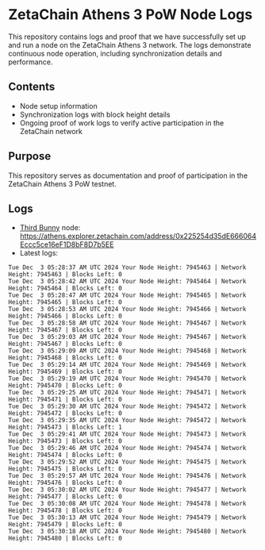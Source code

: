 # ZetaChain Athens 3 PoW Node Logs
This repository contains logs and proof that we have successfully set up and run a node on the ZetaChain Athens 3 network. The logs demonstrate continuous node operation, including synchronization details and performance.

## Contents
- Node setup information
- Synchronization logs with block height details
- Ongoing proof of work logs to verify active participation in the ZetaChain network

## Purpose
This repository serves as documentation and proof of participation in the ZetaChain Athens 3 PoW testnet.

## Logs

- [Third Bunny](https://thirdbunny.xyz/) node: https://athens.explorer.zetachain.com/address/0x225254d35dE666064Eccc5ce16eF1D8bF8D7b5EE
- Latest logs:
```
Tue Dec  3 05:28:37 AM UTC 2024 Your Node Height: 7945463 | Network Height: 7945463 | Blocks Left: 0
Tue Dec  3 05:28:42 AM UTC 2024 Your Node Height: 7945464 | Network Height: 7945464 | Blocks Left: 0
Tue Dec  3 05:28:47 AM UTC 2024 Your Node Height: 7945465 | Network Height: 7945465 | Blocks Left: 0
Tue Dec  3 05:28:53 AM UTC 2024 Your Node Height: 7945466 | Network Height: 7945466 | Blocks Left: 0
Tue Dec  3 05:28:58 AM UTC 2024 Your Node Height: 7945467 | Network Height: 7945467 | Blocks Left: 0
Tue Dec  3 05:29:03 AM UTC 2024 Your Node Height: 7945467 | Network Height: 7945467 | Blocks Left: 0
Tue Dec  3 05:29:09 AM UTC 2024 Your Node Height: 7945468 | Network Height: 7945468 | Blocks Left: 0
Tue Dec  3 05:29:14 AM UTC 2024 Your Node Height: 7945469 | Network Height: 7945469 | Blocks Left: 0
Tue Dec  3 05:29:19 AM UTC 2024 Your Node Height: 7945470 | Network Height: 7945470 | Blocks Left: 0
Tue Dec  3 05:29:25 AM UTC 2024 Your Node Height: 7945471 | Network Height: 7945471 | Blocks Left: 0
Tue Dec  3 05:29:30 AM UTC 2024 Your Node Height: 7945472 | Network Height: 7945472 | Blocks Left: 0
Tue Dec  3 05:29:35 AM UTC 2024 Your Node Height: 7945472 | Network Height: 7945473 | Blocks Left: 1
Tue Dec  3 05:29:41 AM UTC 2024 Your Node Height: 7945473 | Network Height: 7945473 | Blocks Left: 0
Tue Dec  3 05:29:46 AM UTC 2024 Your Node Height: 7945474 | Network Height: 7945474 | Blocks Left: 0
Tue Dec  3 05:29:52 AM UTC 2024 Your Node Height: 7945475 | Network Height: 7945475 | Blocks Left: 0
Tue Dec  3 05:29:57 AM UTC 2024 Your Node Height: 7945476 | Network Height: 7945476 | Blocks Left: 0
Tue Dec  3 05:30:02 AM UTC 2024 Your Node Height: 7945477 | Network Height: 7945477 | Blocks Left: 0
Tue Dec  3 05:30:08 AM UTC 2024 Your Node Height: 7945478 | Network Height: 7945478 | Blocks Left: 0
Tue Dec  3 05:30:13 AM UTC 2024 Your Node Height: 7945479 | Network Height: 7945479 | Blocks Left: 0
Tue Dec  3 05:30:18 AM UTC 2024 Your Node Height: 7945480 | Network Height: 7945480 | Blocks Left: 0
```

